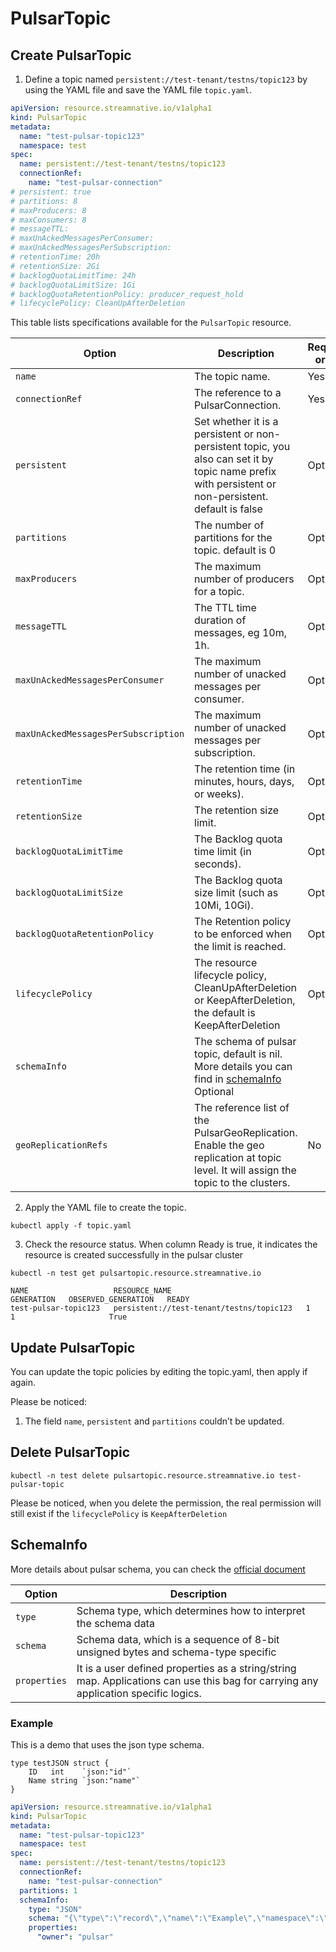 # PulsarTopic

## Create PulsarTopic

1. Define a topic named `persistent://test-tenant/testns/topic123` by using the YAML file and save the YAML file `topic.yaml`.
```yaml
apiVersion: resource.streamnative.io/v1alpha1
kind: PulsarTopic
metadata:
  name: "test-pulsar-topic123"
  namespace: test
spec:
  name: persistent://test-tenant/testns/topic123
  connectionRef:
    name: "test-pulsar-connection"
# persistent: true
# partitions: 8
# maxProducers: 8
# maxConsumers: 8
# messageTTL:
# maxUnAckedMessagesPerConsumer:
# maxUnAckedMessagesPerSubscription:
# retentionTime: 20h
# retentionSize: 2Gi
# backlogQuotaLimitTime: 24h
# backlogQuotaLimitSize: 1Gi
# backlogQuotaRetentionPolicy: producer_request_hold
# lifecyclePolicy: CleanUpAfterDeletion
```

This table lists specifications available for the `PulsarTopic` resource.

| Option | Description | Required or not |
| ---| --- |--- |
| `name` | The topic name. | Yes |
| `connectionRef` | The reference to a PulsarConnection. | Yes |
| `persistent` | Set whether it is a persistent or non-persistent topic, you also can set it by topic name prefix with persistent or non-persistent. default is false| Optional |
| `partitions` | The number of partitions for the topic. default is 0 | Optional |
| `maxProducers` | The maximum number of  producers for a topic. | Optional |
| `messageTTL` | The TTL time duration of messages, eg 10m, 1h.| Optional |
| `maxUnAckedMessagesPerConsumer` | The maximum number of unacked messages per consumer. | Optional |
| `maxUnAckedMessagesPerSubscription` | The maximum number of unacked messages per subscription. | Optional |
| `retentionTime` | The retention time (in minutes, hours, days, or weeks). | Optional |
| `retentionSize` | The retention size limit. | Optional |
|  `backlogQuotaLimitTime` | The Backlog quota time limit (in seconds). | Optional |
| `backlogQuotaLimitSize` | The Backlog quota size limit (such as 10Mi, 10Gi). | Optional |
| `backlogQuotaRetentionPolicy` | The Retention policy to be enforced when the limit is reached. | Optional |
| `lifecyclePolicy` | The resource lifecycle policy, CleanUpAfterDeletion or KeepAfterDeletion, the default is KeepAfterDeletion | Optional |
| `schemaInfo` | The schema of pulsar topic, default is nil. More details you can find in [schemaInfo](#schemainfo) Optional |
| `geoReplicationRefs` | The reference list of the PulsarGeoReplication. Enable the geo replication at topic level. It will assign the topic to the clusters. | No |

2. Apply the YAML file to create the topic.

```shell
kubectl apply -f topic.yaml
```

3. Check the resource status. When column Ready is true, it indicates the resource is created successfully in the pulsar cluster

```shell
kubectl -n test get pulsartopic.resource.streamnative.io
```

```shell
NAME                   RESOURCE_NAME                              GENERATION   OBSERVED_GENERATION   READY
test-pulsar-topic123   persistent://test-tenant/testns/topic123   1            1                     True
```

## Update PulsarTopic
You can update the topic policies by editing the topic.yaml, then apply if again. 

Please be noticed:
1. The field `name`, `persistent` and `partitions` couldn’t be updated.


## Delete PulsarTopic

```shell
kubectl -n test delete pulsartopic.resource.streamnative.io test-pulsar-topic
```

Please be noticed, when you delete the permission, the real permission will still exist if the `lifecyclePolicy` is `KeepAfterDeletion`



## SchemaInfo

More details about pulsar schema, you can check the [official document](https://pulsar.apache.org/docs/2.10.x/schema-understand/)

| Option | Description |
| ---| --- |
| `type` | Schema type, which determines how to interpret the schema data |
| `schema` | Schema data, which is a sequence of 8-bit unsigned bytes and schema-type specific |
| `properties` | It is a user defined properties as a string/string map. Applications can use this bag for carrying any application specific logics. |

### Example

This is a demo that uses the json type schema.

```golang
type testJSON struct {
	ID   int    `json:"id"`
	Name string `json:"name"`
}
```

```yaml
apiVersion: resource.streamnative.io/v1alpha1
kind: PulsarTopic
metadata:
  name: "test-pulsar-topic123"
  namespace: test
spec:
  name: persistent://test-tenant/testns/topic123
  connectionRef:
    name: "test-pulsar-connection"
  partitions: 1
  schemaInfo:
    type: "JSON"
    schema: "{\"type\":\"record\",\"name\":\"Example\",\"namespace\":\"test\",\"fields\":[{\"name\":\"ID\",\"type\":\"int\"},{\"name\":\"Name\",\"type\":\"string\"}]}"
    properties:
      "owner": "pulsar"
```
